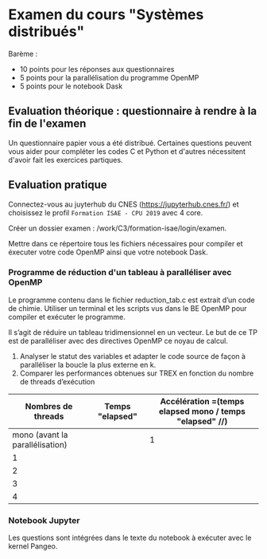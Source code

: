 # Examen du cours "Systèmes distribués"

Barème : 
- 10 points pour les réponses aux questionnaires
- 5 points pour la parallélisation du programme OpenMP
- 5 points pour le notebook Dask

## Evaluation théorique : questionnaire à rendre à la fin de l'examen

Un questionnaire papier vous a été distribué.
Certaines questions peuvent vous aider pour compléter les codes C et Python et d'autres nécessitent d'avoir fait les exercices partiques.

## Evaluation pratique

Connectez-vous au juyterhub du CNES (https://jupyterhub.cnes.fr/) et choisissez le profil `Formation ISAE - CPU 2019` avec 4 core.

Créer un dossier examen : /work/C3/formation-isae/login/examen.

Mettre dans ce répertoire tous les fichiers nécessaires pour compiler et éxecuter votre code OpenMP ainsi que votre notebook Dask.

### Programme de réduction d'un tableau à paralléliser avec OpenMP

Le programme contenu dans le fichier reduction_tab.c est extrait d’un code de chimie.
Utiliser un terminal et les scripts vus dans le BE OpenMP pour compiler et exécuter le programme.

Il s’agit de réduire un tableau tridimensionnel en un vecteur. Le but de ce TP est de paralléliser avec des directives OpenMP ce noyau de calcul.
1. Analyser le statut des variables et adapter le code source de façon à paralléliser la boucle la plus externe en k.
2. Comparer les performances obtenues sur TREX en fonction du nombre de threads d’exécution 

| Nombres de threads | Temps "elapsed"  | Accélération =(temps elapsed mono / temps "elapsed" //) |
| ------ | ------ |------- |
|     mono (avant la parallélisation)   |        |    1    |
|       1 |        |        |
|       2 |        |        |
|       3 |        |        |
|       4 |        |        |

 

### Notebook Jupyter

Les questions sont intégrées dans le texte du notebook à exécuter avec le kernel Pangeo.
